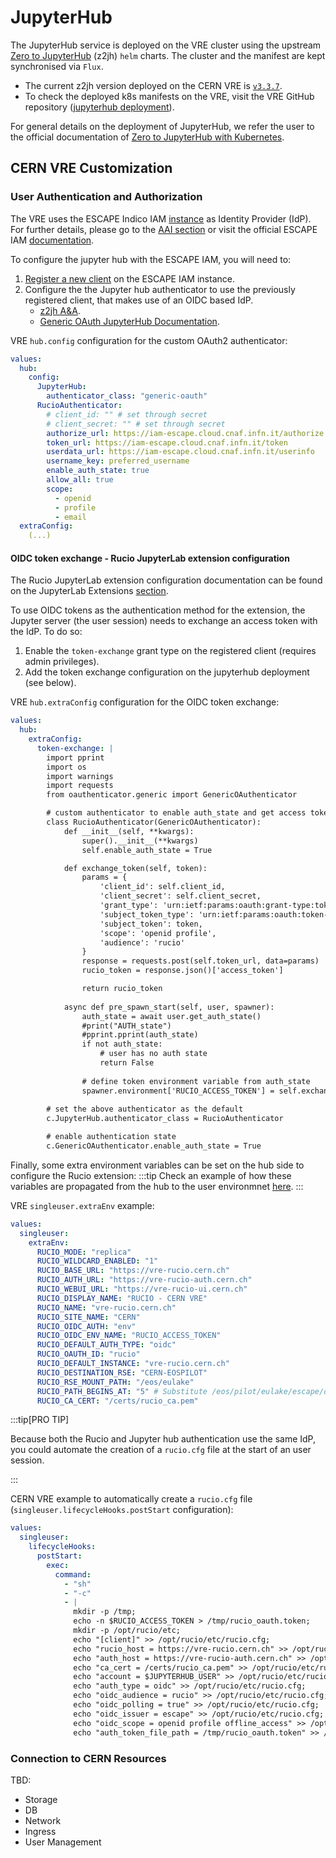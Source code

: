# JupyterHub

The JupyterHub service is deployed on the VRE cluster using the upstream [Zero to JupyterHub](https://github.com/jupyterhub/zero-to-jupyterhub-k8s) (z2jh) `helm` charts. The cluster and the manifest are kept synchronised via `Flux`.

* The current z2jh version deployed on the CERN VRE is [`v3.3.7`](https://hub.jupyter.org/helm-chart/#jupyterhub).
* To check the deployed k8s manifests on the VRE, visit the VRE GitHub repository ([jupyterhub deployment](https://github.com/vre-hub/vre/blob/main/infrastructure/cluster/flux/jhub/jhub-release.yaml)).

For general details on the deployment of JupyterHub, we refer the user to the official documentation of [Zero to JupyterHub with Kubernetes](https://z2jh.jupyter.org/en/stable/index.html).

## CERN VRE Customization

### User Authentication and Authorization

The VRE uses the ESCAPE Indico IAM [instance](https://iam-escape.cloud.cnaf.infn.it/) as Identity Provider (IdP). For further details, please go to the [AAI section](../services/aai.md) or visit the official ESCAPE IAM [documentation](https://indigo-iam.github.io/escape-docs/). 

To configure the jupyter hub with the ESCAPE IAM, you will need to:
  1. [Register a new client](https://indigo-iam.github.io/docs/v/current/user-guide/client-registration.html) on the ESCAPE IAM instance.  
  2. Configure the the Jupyter hub authenticator to use the previously registered client, that makes use of an OIDC based IdP.
      * [z2jh A&A](https://z2jh.jupyter.org/en/stable/administrator/authentication.html#genericoauthenticator-openid-connect).
      * [Generic OAuth JupyterHub Documentation](https://oauthenticator.readthedocs.io/en/latest/tutorials/provider-specific-setup/providers/generic.html#setup-for-an-openid-connect-oidc-based-identity-provider).

VRE `hub.config` configuration for the custom OAuth2 authenticator:
```yaml
values:
  hub:
    config:
      JupyterHub:
        authenticator_class: "generic-oauth"
      RucioAuthenticator:
        # client_id: "" # set through secret
        # client_secret: "" # set through secret
        authorize_url: https://iam-escape.cloud.cnaf.infn.it/authorize
        token_url: https://iam-escape.cloud.cnaf.infn.it/token
        userdata_url: https://iam-escape.cloud.cnaf.infn.it/userinfo
        username_key: preferred_username
        enable_auth_state: true
        allow_all: true
        scope:
          - openid
          - profile
          - email
  extraConfig:
    (...)
```

#### OIDC token exchange - Rucio JupyterLab extension configuration

The Rucio JupyterLab extension configuration documentation can be found on the JupyterLab Extensions [section](../../extensions/rucio-jupyterlab/configuration.md).

To use OIDC tokens as the authentication method for the extension, the Jupyter server (the user session) needs to exchange an access token with the IdP. To do so:
1. Enable the `token-exchange` grant type on the registered client (requires admin privileges).
2. Add the token exchange configuration on the jupyterhub deployment (see below).

VRE `hub.extraConfig` configuration for the OIDC token exchange:
```yaml
values:
  hub:
    extraConfig:
      token-exchange: |
        import pprint
        import os
        import warnings
        import requests
        from oauthenticator.generic import GenericOAuthenticator

        # custom authenticator to enable auth_state and get access token to set as env var for rucio extension
        class RucioAuthenticator(GenericOAuthenticator):
            def __init__(self, **kwargs):
                super().__init__(**kwargs)
                self.enable_auth_state = True

            def exchange_token(self, token):
                params = {
                    'client_id': self.client_id,
                    'client_secret': self.client_secret,
                    'grant_type': 'urn:ietf:params:oauth:grant-type:token-exchange',
                    'subject_token_type': 'urn:ietf:params:oauth:token-type:access_token',
                    'subject_token': token,
                    'scope': 'openid profile',
                    'audience': 'rucio'
                }
                response = requests.post(self.token_url, data=params)
                rucio_token = response.json()['access_token']

                return rucio_token
                
            async def pre_spawn_start(self, user, spawner):
                auth_state = await user.get_auth_state()
                #print("AUTH_state")
                #pprint.pprint(auth_state)
                if not auth_state:
                    # user has no auth state
                    return False
                
                # define token environment variable from auth_state
                spawner.environment['RUCIO_ACCESS_TOKEN'] = self.exchange_token(auth_state['access_token'])
        
        # set the above authenticator as the default
        c.JupyterHub.authenticator_class = RucioAuthenticator

        # enable authentication state
        c.GenericOAuthenticator.enable_auth_state = True
```

Finally, some extra environment variables can be set on the hub side to configure the Rucio extension:
:::tip
Check an example of how these variables are propagated from the hub to the user environmnet [here](https://github.com/vre-hub/environments/blob/d4d4892d9b2646dfe31ab176cdc23b50080f298a/vre-singleuser-py311/configure-vre.py#L27).
:::

VRE `singleuser.extraEnv` example:
```yaml
values:
  singleuser:
    extraEnv:
      RUCIO_MODE: "replica"
      RUCIO_WILDCARD_ENABLED: "1"
      RUCIO_BASE_URL: "https://vre-rucio.cern.ch"
      RUCIO_AUTH_URL: "https://vre-rucio-auth.cern.ch"
      RUCIO_WEBUI_URL: "https://vre-rucio-ui.cern.ch"
      RUCIO_DISPLAY_NAME: "RUCIO - CERN VRE"
      RUCIO_NAME: "vre-rucio.cern.ch"
      RUCIO_SITE_NAME: "CERN"
      RUCIO_OIDC_AUTH: "env"
      RUCIO_OIDC_ENV_NAME: "RUCIO_ACCESS_TOKEN"
      RUCIO_DEFAULT_AUTH_TYPE: "oidc"
      RUCIO_OAUTH_ID: "rucio"
      RUCIO_DEFAULT_INSTANCE: "vre-rucio.cern.ch"
      RUCIO_DESTINATION_RSE: "CERN-EOSPILOT"
      RUCIO_RSE_MOUNT_PATH: "/eos/eulake"
      RUCIO_PATH_BEGINS_AT: "5" # Substitute /eos/pilot/eulake/escape/data with /eos/eulake
      RUCIO_CA_CERT: "/certs/rucio_ca.pem"
```

:::tip[PRO TIP]

Because both the Rucio and Jupyter hub authentication use the same IdP, you could automate the creation of a `rucio.cfg` file at the start of an user session.

:::

CERN VRE example to automatically create a `rucio.cfg` file (`singleuser.lifecycleHooks.postStart` configuration):
```yaml
values:
  singleuser:
    lifecycleHooks:
      postStart:
        exec:
          command:
            - "sh"
            - "-c"
            - |
              mkdir -p /tmp;
              echo -n $RUCIO_ACCESS_TOKEN > /tmp/rucio_oauth.token;
              mkdir -p /opt/rucio/etc;
              echo "[client]" >> /opt/rucio/etc/rucio.cfg;
              echo "rucio_host = https://vre-rucio.cern.ch" >> /opt/rucio/etc/rucio.cfg;
              echo "auth_host = https://vre-rucio-auth.cern.ch" >> /opt/rucio/etc/rucio.cfg;
              echo "ca_cert = /certs/rucio_ca.pem" >> /opt/rucio/etc/rucio.cfg;
              echo "account = $JUPYTERHUB_USER" >> /opt/rucio/etc/rucio.cfg;
              echo "auth_type = oidc" >> /opt/rucio/etc/rucio.cfg;
              echo "oidc_audience = rucio" >> /opt/rucio/etc/rucio.cfg;
              echo "oidc_polling = true" >> /opt/rucio/etc/rucio.cfg;
              echo "oidc_issuer = escape" >> /opt/rucio/etc/rucio.cfg;
              echo "oidc_scope = openid profile offline_access" >> /opt/rucio/etc/rucio.cfg;
              echo "auth_token_file_path = /tmp/rucio_oauth.token" >> /opt/rucio/etc/rucio.cfg;
```

### Connection to CERN Resources

TBD: 
* Storage
* DB
* Network
* Ingress
* User Management

